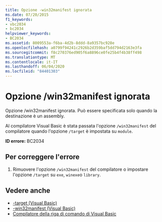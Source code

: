 ```yaml
---
title: Opzione -win32manifest ignorata
ms.date: 07/20/2015
f1_keywords:
- vbc2034
- bc2034
helpviewer_keywords:
- BC2034
ms.assetid: 8009553a-f6ba-4d2b-8ddd-8a9357bc928e
ms.openlocfilehash: a0799f94241c2926b2d359baf5dd794d2163e3fa
ms.sourcegitcommit: f8c270376ed905f6a8896ce0fe25b4f4b38ff498
ms.translationtype: MT
ms.contentlocale: it-IT
ms.lasthandoff: 06/04/2020
ms.locfileid: "84401303"
---
```

# <a name="option-win32manifest-ignored"></a>Opzione /win32manifest ignorata
Opzione /win32manifest ignorata. Può essere specificata solo quando la destinazione è un assembly.  
  
 Al compilatore Visual Basic è stata passata l'opzione `/win32manifest` del compilatore quando l'opzione `/target` è impostata su `module`.  
  
 **ID errore:** BC2034  
  
## <a name="to-correct-this-error"></a>Per correggere l'errore  
  
1. Rimuovere l'opzione `/win32manifest` del compilatore o impostare l'opzione `/target` su `exe`, `winexe`o `library`.  
  
## <a name="see-also"></a>Vedere anche

- [-target (Visual Basic)](../reference/command-line-compiler/target.md)
- [-win32manifest (Visual Basic)](../reference/command-line-compiler/win32manifest.md)
- [Compilatore della riga di comando di Visual Basic](../reference/command-line-compiler/index.md)
